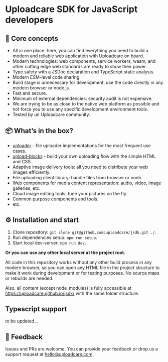 # Uploadcare SDK for JavaScript developers

<re-htm src="./doc_assets/htm/doc-nav.htm"><re-htm>

## 💎 Core concepts

* All in one place: here, you can find everything you need to build a modern and reliable web application with Uploadcare on board.
* Modern technologies: web components, service workers, wasm, and other cutting edge web standards are ready to show their power.
* Type safety with a JSDoc declaration and TypeScript static analysis.
* Modern ESM-level code sharing.
* Build stage is unnecessary for development: use the code directly in any modern browser or node.js.
* Fast and secure.
* Minimum of external dependencies: security audit is not expensive.
* We are trying to be as close to the native web platform as possible and not force you to use any specific development environment tools.
* Tested by un Uploadcare community.

## 📦 What’s in the box?

* [uploader](./uploader/) - file uploader implementations for the most frequent use cases.
* [upload-blocks](./upload-blocks/) - build your own uploading flow with the simple HTML and CSS.
* Adaptive image delivery tools: all you need to distribute your web images efficiently.
* File uploading client library: handle files from browser or node.
* Web components for media content representation: audio, video, image galleries, etc.
* Cloud image editing tools: tune your pictures on the fly.
* Common purpose components and tools.
* etc.

## ⚙️ Installation and start

1. Clone repository: `git clone git@github.com:uploadcare/jsdk.git ./`.
2. Run dependencies setup: `npm run setup`.
3. Start local dev-server: `npm run dev`.

**Or you can use any other local server at the project root.**

All code in this repository works without any other build process in any modern browser, so you can open any HTML file in the project structure to make it work during development or for testing purposes. No source maps or rebuilds are needed.

Also, all content (except node_modules) is fully accessible at https://uploadcare.github.io/jsdk/ with the same folder structure.

## Typescript support

to be updated...

## 🚀 Feedback

Issues and PRs are welcome. You can provide your feedback or drop us a support request at hello@uploadcare.com.
